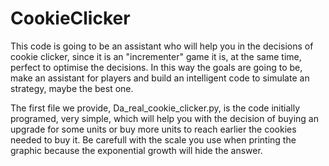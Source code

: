 # CookieClicker
This code is going to be an assistant who will help you in the decisions of cookie clicker, since it is an "incrementer" game it is, at the same time, perfect to optimise the decisions. In this way the goals are going to be, make an assistant for players and build an intelligent code to simulate an strategy, maybe the best one.   

The first file we provide, Da_real_cookie_clicker.py, is the code initially programed, very simple, which will help you with the decision of buying an upgrade for some units or buy more units to reach earlier the cookies needed to buy it. Be carefull with the scale you use when printing the graphic because the exponential growth will hide the answer.
